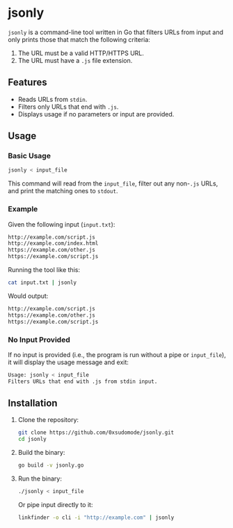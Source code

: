 # jsonly

`jsonly` is a command-line tool written in Go that filters URLs from input and only prints those that match the following criteria:
1. The URL must be a valid HTTP/HTTPS URL.
2. The URL must have a `.js` file extension.

## Features

- Reads URLs from `stdin`.
- Filters only URLs that end with `.js`.
- Displays usage if no parameters or input are provided.

## Usage

### Basic Usage

```bash
jsonly < input_file
```

This command will read from the `input_file`, filter out any non-`.js` URLs, and print the matching ones to `stdout`.

### Example

Given the following input (`input.txt`):

```txt
http://example.com/script.js
http://example.com/index.html
https://example.com/other.js
https://example.com/script.js
```

Running the tool like this:

```bash
cat input.txt | jsonly
```

Would output:

```txt
http://example.com/script.js
https://example.com/other.js
https://example.com/script.js
```

### No Input Provided

If no input is provided (i.e., the program is run without a pipe or `input_file`), it will display the usage message and exit:

```bash
Usage: jsonly < input_file
Filters URLs that end with .js from stdin input.
```

## Installation

1. Clone the repository:

   ```bash
   git clone https://github.com/0xsudomode/jsonly.git
   cd jsonly
   ```

2. Build the binary:

   ```bash
   go build -v jsonly.go
   ```

3. Run the binary:

   ```bash
   ./jsonly < input_file
   ```

   Or pipe input directly to it:

   ```bash
   linkfinder -o cli -i "http://example.com" | jsonly
   ```

